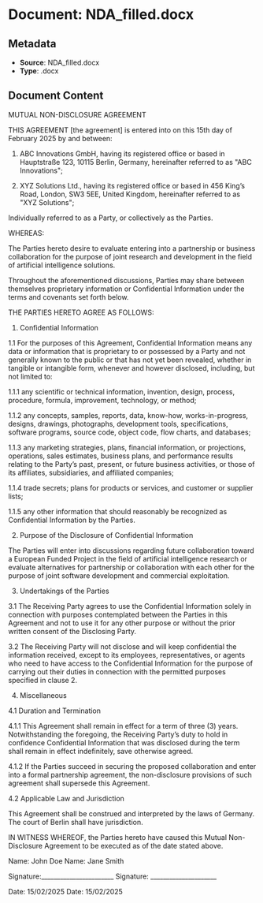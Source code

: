 # Document: NDA_filled.docx

## Metadata
- **Source**: NDA_filled.docx
- **Type**: .docx

## Document Content

MUTUAL NON-DISCLOSURE AGREEMENT

THIS AGREEMENT [the agreement] is entered into on this 15th day of February 2025 by and between:

1. ABC Innovations GmbH, having its registered office or based in Hauptstraße 123, 10115 Berlin, Germany, hereinafter referred to as "ABC Innovations";

2. XYZ Solutions Ltd., having its registered office or based in 456 King’s Road, London, SW3 5EE, United Kingdom, hereinafter referred to as "XYZ Solutions";

Individually referred to as a Party, or collectively as the Parties.

WHEREAS:

The Parties hereto desire to evaluate entering into a partnership or business collaboration for the purpose of joint research and development in the field of artificial intelligence solutions.

Throughout the aforementioned discussions, Parties may share between themselves proprietary information or Confidential Information under the terms and covenants set forth below.

THE PARTIES HERETO AGREE AS FOLLOWS:

1. Confidential Information

1.1 For the purposes of this Agreement, Confidential Information means any data or information that is proprietary to or possessed by a Party and not generally known to the public or that has not yet been revealed, whether in tangible or intangible form, whenever and however disclosed, including, but not limited to:

1.1.1 any scientific or technical information, invention, design, process, procedure, formula, improvement, technology, or method;

1.1.2 any concepts, samples, reports, data, know-how, works-in-progress, designs, drawings, photographs, development tools, specifications, software programs, source code, object code, flow charts, and databases;

1.1.3 any marketing strategies, plans, financial information, or projections, operations, sales estimates, business plans, and performance results relating to the Party’s past, present, or future business activities, or those of its affiliates, subsidiaries, and affiliated companies;

1.1.4 trade secrets; plans for products or services, and customer or supplier lists;

1.1.5 any other information that should reasonably be recognized as Confidential Information by the Parties.

2. Purpose of the Disclosure of Confidential Information

The Parties will enter into discussions regarding future collaboration toward a European Funded Project in the field of artificial intelligence research or evaluate alternatives for partnership or collaboration with each other for the purpose of joint software development and commercial exploitation.

3. Undertakings of the Parties

3.1 The Receiving Party agrees to use the Confidential Information solely in connection with purposes contemplated between the Parties in this Agreement and not to use it for any other purpose or without the prior written consent of the Disclosing Party.

3.2 The Receiving Party will not disclose and will keep confidential the information received, except to its employees, representatives, or agents who need to have access to the Confidential Information for the purpose of carrying out their duties in connection with the permitted purposes specified in clause 2.

4. Miscellaneous

4.1 Duration and Termination

4.1.1 This Agreement shall remain in effect for a term of three (3) years. Notwithstanding the foregoing, the Receiving Party’s duty to hold in confidence Confidential Information that was disclosed during the term shall remain in effect indefinitely, save otherwise agreed.

4.1.2 If the Parties succeed in securing the proposed collaboration and enter into a formal partnership agreement, the non-disclosure provisions of such agreement shall supersede this Agreement.

4.2 Applicable Law and Jurisdiction

This Agreement shall be construed and interpreted by the laws of Germany. The court of Berlin shall have jurisdiction.

IN WITNESS WHEREOF, the Parties hereto have caused this Mutual Non-Disclosure Agreement to be executed as of the date stated above.

Name: John Doe               Name: Jane Smith

Signature:_______________________        Signature: _____________________

Date: 15/02/2025            Date: 15/02/2025


